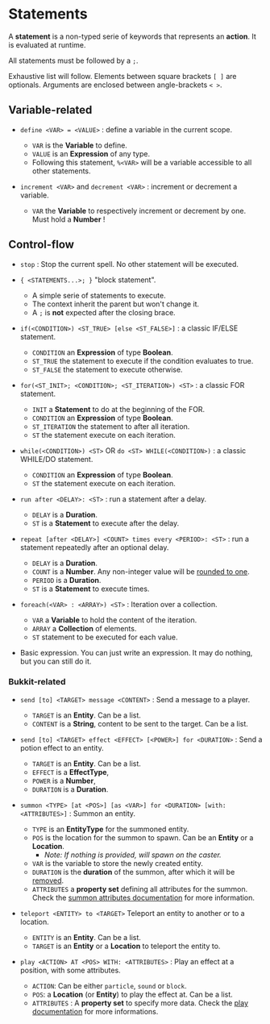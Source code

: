 # Statements

A **statement** is a non-typed serie of keywords that represents an **action**. It is evaluated at runtime.

All statements must be followed by a `;`.

Exhaustive list will follow. Elements between square brackets `[ ]` are optionals. Arguments are enclosed between angle-brackets `< >`.

## Variable-related

- `define <VAR> = <VALUE>` : define a variable in the current scope.
    - `VAR` is the **Variable** to define.
    - `VALUE` is an **Expression** of any type.
    - Following this statement, `%<VAR>` will be a variable accessible to all other statements.


- `increment <VAR>` and `decrement <VAR>` : increment or decrement a variable.
    - `VAR` the **Variable** to respectively increment or decrement by one. Must hold a **Number** !

## Control-flow

- `stop` : Stop the current spell. No other statement will be executed.


- `{ <STATEMENTS...>; }` "block statement".
  - A simple serie of statements to execute.
  - The context inherit the parent but won't change it.
  - A `;` is **not** expected after the closing brace.


- `if(<CONDITION>) <ST_TRUE> [else <ST_FALSE>]` : a classic IF/ELSE statement.
  - `CONDITION` an **Expression** of type **Boolean**.
  - `ST_TRUE` the statement to execute if the condition evaluates to true.
  - `ST_FALSE` the statement to execute otherwise.


- `for(<ST_INIT>; <CONDITION>; <ST_ITERATION>) <ST>` : a classic FOR statement.
    - `INIT` a **Statement** to do at the beginning of the FOR.
    - `CONDITION` an **Expression** of type **Boolean**.
    - `ST_ITERATION` the statement to after all iteration.
    - `ST` the statement execute on each iteration.


- `while(<CONDITION>) <ST>` OR `do <ST> WHILE(<CONDITION>)` : a classic WHILE/DO statement.
    - `CONDITION` an **Expression** of type **Boolean**.
    - `ST` the statement execute on each iteration.


- `run after <DELAY>: <ST>` : run a statement after a delay.
    - `DELAY` is a **Duration**.
    - `ST` is a **Statement** to execute after the delay.


- `repeat [after <DELAY>] <COUNT> times every <PERIOD>: <ST>` : run a statement repeatedly after an optional delay.
    - `DELAY` is a **Duration**.
    - `COUNT` is a **Number**. Any non-integer value will be [rounded to one](https://docs.oracle.com/en/java/javase/17/docs/api/java.base/java/lang/Double.html#intValue()).
    - `PERIOD` is a **Duration**.
    - `ST` is a **Statement** to execute <COUNT> times.


- `foreach(<VAR> : <ARRAY>) <ST>` : Iteration over a collection.
    - `VAR` a **Variable** to hold the content of the iteration.
    - `ARRAY` a **Collection** of elements.
    - `ST` statement to be executed for each value.

- Basic expression. You can just write an expression. It may do nothing, but you can still do it.

### Bukkit-related

- `send [to] <TARGET> message <CONTENT>` : Send a message to a player.
    - `TARGET` is an **Entity**. Can be a list.
    - `CONTENT` is a **String**, content to be sent to the target. Can be a list.


- `send [to] <TARGET> effect <EFFECT> [<POWER>] for <DURATION>` : Send a potion effect to an entity.
    - `TARGET` is an **Entity**. Can be a list.
    - `EFFECT` is a **EffectType**,
    - `POWER` is a **Number**,
    - `DURATION` is a **Duration**.


- `summon <TYPE> [at <POS>] [as <VAR>] for <DURATION> [with: <ATTRIBUTES>]` : Summon an entity.
    - `TYPE` is an **EntityType** for the summoned entity.
    - `POS` is the location for the summon to spawn. Can be an **Entity** or a **Location**.
        - _Note: If nothing is provided, will spawn on the caster._
    - `VAR` is the variable to store the newly created entity.
    - `DURATION` is the **duration** of the summon, after which it will be [removed](https://hub.spigotmc.org/javadocs/spigot/org/bukkit/entity/Entity.html#remove()).
    - `ATTRIBUTES` a **property set** defining all attributes for the summon. Check the [summon attributes documentation]() for more information.


- `teleport <ENTITY> to <TARGET>` Teleport an entity to another or to a location.
    - `ENTITY` is an **Entity**. Can be a list.
    - `TARGET` is an **Entity** or a **Location** to teleport the entity to.


- `play <ACTION> AT <POS> WITH: <ATTRIBUTES>` : Play an effect at a position, with some attributes.
  - `ACTION`: Can be either `particle`, `sound` or `block`.
  - `POS`: a **Location** (or **Entity**) to play the effect at. Can be a list.
  - `ATTRIBUTES` : A **property set** to specify more data. Check the [play documentation]() for more informations.


